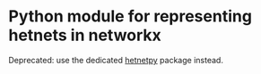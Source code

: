 # Python module for representing hetnets in networkx

Deprecated: use the dedicated [hetnetpy](https://github.com/hetio/hetnetpy) package instead.
